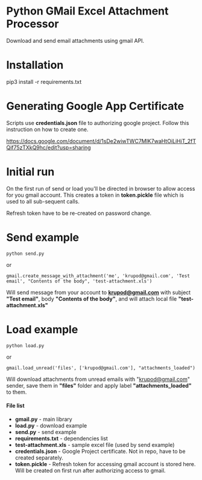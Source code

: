 # Python GMail Excel Attachment Processor

Download and send email attachments using gmail API.

# Installation

  pip3 install -r requirements.txt

# Generating Google App Certificate
Scripts use **credentials.json** file to authorizing google project.
Follow this instruction on how to create one.

https://docs.google.com/document/d/1sDe2wiwTWC7MlK7waHtOiLiHiT_2fTQif75zTXkQ9hc/edit?usp=sharing

# Initial run
On the first run of send or load you'll be directed in browser to allow access for you gmail account. 
This creates a token in **token.pickle** file which is used to all sub-sequent calls.
    
Refresh token have to be re-created on password change.
    
# Send example
    
    python send.py

or 

    gmail.create_message_with_attachment('me', 'krupod@gmail.com', 'Test email', "Contents of the body", 'test-attachment.xls')

Will send message from your account to **krupod@gmail.com** with subject **"Test email"**, body **"Contents of the body"**, and will attach local file **"test-attachment.xls"**

# Load example
    
    python load.py

or 

    gmail.load_unread('files', ['krupod@gmail.com'], "attachments_loaded")

Will download attachments from unread emails with "krupod@gmail.com" sender, save them in **"files"** folder and apply label **"attachments_loaded"** to them.

#### File list

  - **gmail.py** - main library
  - **load.py** - download example
  - **send.py** - send example
  - **requirements.txt** - dependencies list
  - **test-attachment.xls** - sample excel file (used by send example)
  - **credentials.json** - Google Project certificate. Not in repo, have to be created separately.
  - **token.pickle** - Refresh token for accessing gmail account is stored here. Will be created on first run after authorizing access to gmail.



